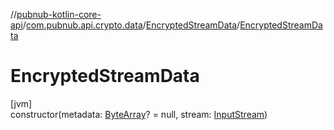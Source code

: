 //[pubnub-kotlin-core-api](../../../index.md)/[com.pubnub.api.crypto.data](../index.md)/[EncryptedStreamData](index.md)/[EncryptedStreamData](-encrypted-stream-data.md)

# EncryptedStreamData

[jvm]\
constructor(metadata: [ByteArray](https://kotlinlang.org/api/latest/jvm/stdlib/kotlin/-byte-array/index.html)? = null, stream: [InputStream](https://docs.oracle.com/javase/8/docs/api/java/io/InputStream.html))
